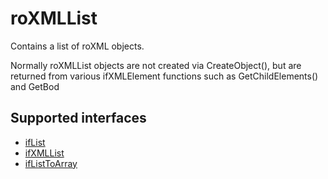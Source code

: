 roXMLList
=========

Contains a list of roXML objects.

Normally roXMLList objects are not created via CreateObject(), but are returned from various ifXMLElement functions such as GetChildElements() and GetBod

Supported interfaces
--------------------

*   [ifList](/docs/references/brightscript/interfaces/iflist.md "ifList")
*   [ifXMLList](/docs/references/brightscript/interfaces/ifxmllist.md "ifXMLList")
*   [ifListToArray](/docs/references/brightscript/interfaces/iflisttoarray.md "ifListToArray")